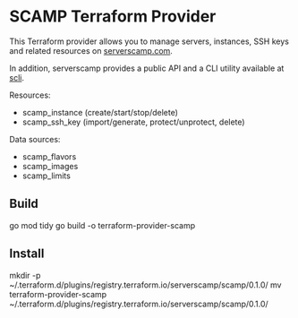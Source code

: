 # SCAMP Terraform Provider

This Terraform provider allows you to manage servers, instances, SSH keys and related resources on [serverscamp.com](https://serverscamp.com).

In addition, serverscamp provides a public API and a CLI utility available at [scli](https://github.com/serverscamp/scli).

Resources:
- scamp_instance (create/start/stop/delete)
- scamp_ssh_key (import/generate, protect/unprotect, delete)

Data sources:
- scamp_flavors
- scamp_images
- scamp_limits

## Build
go mod tidy
go build -o terraform-provider-scamp

## Install
mkdir -p ~/.terraform.d/plugins/registry.terraform.io/serverscamp/scamp/0.1.0/
mv terraform-provider-scamp ~/.terraform.d/plugins/registry.terraform.io/serverscamp/scamp/0.1.0/
